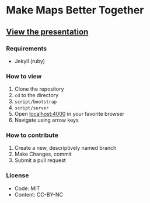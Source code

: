 # Make Maps Better Together

## [View the presentation](http://ben.balter.com/make-maps-better-together/)

### Requirements

* Jekyll (ruby)

### How to view

1. Clone the repository
2. `cd` to the directory
3. `script/bootstrap`
4. `script/server`
5. Open [localhost:4000](http://localhost:4000) in your favorite browser
6. Navigate using arrow keys

### How to contribute

1. Create a new, descriptively named branch
2. Make Changes, commit
3. Submit a pull request

### License

* Code: MIT
* Content: CC-BY-NC
